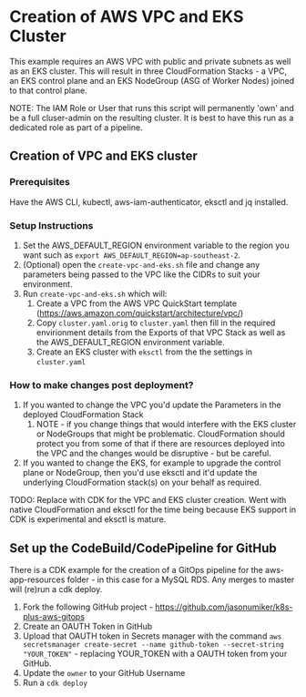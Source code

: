 # Creation of AWS VPC and EKS Cluster
This example requires an AWS VPC with public and private subnets as well as an EKS cluster. This will result in three CloudFormation Stacks - a VPC, an EKS control plane and an EKS NodeGroup (ASG of Worker Nodes) joined to that control plane.

NOTE: The IAM Role or User that runs this script will permanently 'own' and be a full cluser-admin on the resulting cluster. It is best to have this run as a dedicated role as part of a pipeline.

## Creation of VPC and EKS cluster 

### Prerequisites
Have the AWS CLI, kubectl, aws-iam-authenticator, eksctl and jq installed.

### Setup Instructions
1. Set the AWS_DEFAULT_REGION environment variable to the region you want such as `export AWS_DEFAULT_REGION=ap-southeast-2`.
1. (Optional) open the `create-vpc-and-eks.sh` file and change any parameters being passed to the VPC like the CIDRs to suit your environment.
1. Run `create-vpc-and-eks.sh` which will:
    1. Create a VPC from the AWS VPC QuickStart template (https://aws.amazon.com/quickstart/architecture/vpc/)
    1. Copy `cluster.yaml.orig` to `cluster.yaml` then fill in the required envirionment details from the Exports of that VPC Stack as well as the AWS_DEFAULT_REGION environment variable.
    1. Create an EKS cluster with `eksctl` from the the settings in `cluster.yaml`

### How to make changes post deployment?
1. If you wanted to change the VPC you'd update the Parameters in the deployed CloudFormation Stack
    1. NOTE - if you change things that would interfere with the EKS cluster or NodeGroups that might be problematic. CloudFormation should protect you from some of that if there are resources deployed into the VPC and the changes would be disruptive - but be careful.
1. If you wanted to change the EKS, for example to upgrade the control plane or NodeGroup, then you'd use eksctl and it'd update the underlying CloudFormation stack(s) on your behalf as required.

TODO: Replace with CDK for the VPC and EKS cluster creation. Went with native CloudFormation and eksctl for the time being because EKS support in CDK is experimental and eksctl is mature.

## Set up the CodeBuild/CodePipeline for GitHub
There is a CDK example for the creation of a GitOps pipeline for the aws-app-resources folder - in this case for a MySQL RDS. Any merges to master will (re)run a cdk deploy.

1. Fork the following GitHub project - https://github.com/jasonumiker/k8s-plus-aws-gitops 
1. Create an OAUTH Token in GitHub
1. Upload that OAUTH token in Secrets manager with the command `aws secretsmanager create-secret --name github-token --secret-string "YOUR_TOKEN"` - replacing YOUR_TOKEN with a OAUTH token from your GitHub.
1. Update the `owner` to your GitHub Username
1. Run a `cdk deploy`